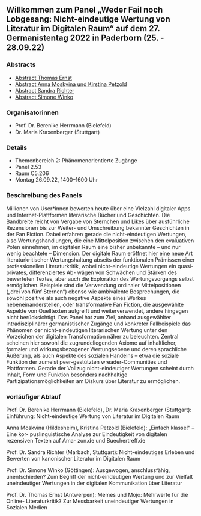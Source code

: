 ## Willkommen zum Panel „Weder Fail noch Lobgesang: Nicht-eindeutige Wertung von Literatur im Digitalen Raum“ auf dem 27. Germanistentag 2022 in Paderborn (25. - 28.09.22)

### Abstracts

- [Abstract Thomas Ernst](https://github.com/jberenike/wertungdigital/blob/gh-pages/abstract_ernst)
- [Abstract Anna Moskvina und Kirstina Petzold](https://github.com/jberenike/wertungdigital/blob/gh-pages/abstract_moskvina_petzold)
- [Abstract Sandra Richter](https://github.com/jberenike/wertungdigital/blob/gh-pages/abstract_Richter)
- [Abstract Simone Winko](https://github.com/jberenike/wertungdigital/blob/gh-pages/abstract_winko)


### Organisatorinnen
- Prof. Dr. Berenike Herrmann (Bielefeld)
- Dr. Maria Kraxenberger (Stuttgart)

### Details
- Themenbereich 2: Phänomenorientierte Zugänge 
- Panel 2.53 
- Raum C5.206
- Montag 26.09.22, 1400–1600 Uhr

### Beschreibung des Panels
Millionen von User*innen bewerten heute über eine Vielzahl digitaler Apps und Internet-Plattformen literarische Bücher und Geschichten. Die Bandbreite reicht von Vergabe von Sternchen und Likes über ausführliche Rezensionen bis zur Weiter- und Umschreibung bekannter Geschichten in der Fan Fiction. Dabei erfahren gerade die nicht-eindeutigen Wertungen, also Wertungshandlungen, die eine Mittelposition zwischen den evaluativen Polen einnehmen, im digitalen Raum eine bisher unbekannte – und nur wenig beachtete – Dimension. Der digitale Raum eröffnet hier eine neue Art literaturkritischer Wertungshaltung abseits der funktionalen Prämissen einer professionellen Literaturkritik, wobei nicht-eindeutige Wertungen ein quasi-privates, differenziertes Ab-
wägen von Schwächen und Stärken des bewerteten Textes, aber auch die Exploration des Wertungsvorgangs selbst ermöglichen. Beispiele sind die Verwendung ordinaler Mittelpositionen („drei von fünf Sternen“) ebenso wie ambivalente Besprechungen, die sowohl positive als auch negative Aspekte eines Werkes nebeneinanderstellen, oder transformative Fan Fiction, die ausgewählte Aspekte von Quelltexten aufgreift und weiterverwendet, andere hingegen nicht berücksichtigt.
Das Panel hat zum Ziel, anhand ausgewählter intradisziplinärer germanistischer Zugänge und konkreter Fallbeispiele das Phänomen der nicht-eindeutigen literarischen Wertung unter den Vorzeichen der digitalen Transformation näher zu beleuchten. Zentral scheinen hier sowohl die zugrundeliegenden Axiome auf inhaltlicher, formaler und wirkungsbezogener Wertungsebene und deren sprachliche Äußerung, als auch Aspekte des sozialen Handelns – etwa die soziale Funktion der zumeist peer-gestützten wreader-Communities und Plattformen. Gerade der Vollzug nicht-eindeutiger Wertungen scheint durch Inhalt, Form und Funktion besonders nachhaltige Partizipationsmöglichkeiten am Diskurs über Literatur zu ermöglichen.

### vorläufiger Ablauf

Prof. Dr. Berenike Herrmann (Bielefeld), Dr. Maria Kraxenberger (Stuttgart): Einführung:
Nicht-eindeutige Wertung von Literatur im Digitalen Raum

Anna Moskvina (Hildesheim), Kristina Petzold (Bielefeld): „Einfach klasse!“ – Eine kor-
puslinguistische Analyse zur Eindeutigkeit von digitalen rezensiven Texten auf Ama-
zon.de und Buechertreff.de

Prof. Dr. Sandra Richter (Marbach, Stuttgart): Nicht-eindeutiges Erleben und Bewerten
von kanonischer Literatur im Digitalen Raum

Prof. Dr. Simone Winko (Göttingen): Ausgewogen, anschlussfähig, unentschieden? Zum
Begriff der nicht-eindeutigen Wertung und zur Vielfalt uneindeutiger Wertungen in
der digitalen Kommunikation über Literatur

Prof. Dr. Thomas Ernst (Antwerpen): Memes und Mojo: Mehrwerte für die Online-
Literaturkritik? Zur Messbarkeit uneindeutiger Wertungen in Sozialen Medien

